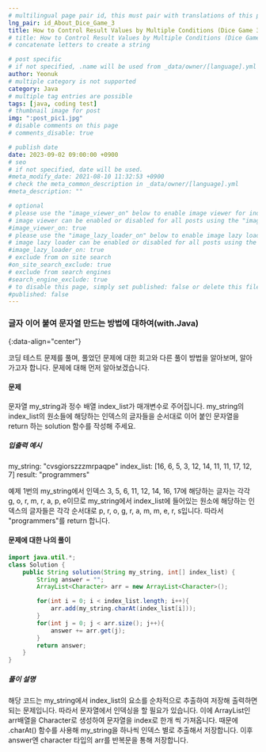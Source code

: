 ```yaml
---
# multilingual page pair id, this must pair with translations of this page. (This name must be unique)
lng_pair: id_About_Dice_Game_3
title: How to Control Result Values by Multiple Conditions (Dice Game 3, with.Java)
# title: How to Control Result Values by Multiple Conditions (Dice Game 3, with.Java)
# concatenate letters to create a string

# post specific
# if not specified, .name will be used from _data/owner/[language].yml
author: Yeonuk
# multiple category is not supported
category: Java
# multiple tag entries are possible
tags: [java, coding test]
# thumbnail image for post
img: ":post_pic1.jpg"
# disable comments on this page
# comments_disable: true

# publish date
date: 2023-09-02 09:00:00 +0900
# seo
# if not specified, date will be used.
#meta_modify_date: 2021-08-10 11:32:53 +0900
# check the meta_common_description in _data/owner/[language].yml
#meta_description: ""

# optional
# please use the "image_viewer_on" below to enable image viewer for individual pages or posts (_posts/ or [language]/_posts folders).
# image viewer can be enabled or disabled for all posts using the "image_viewer_posts: true" setting in _data/conf/main.yml.
#image_viewer_on: true
# please use the "image_lazy_loader_on" below to enable image lazy loader for individual pages or posts (_posts/ or [language]/_posts folders).
# image lazy loader can be enabled or disabled for all posts using the "image_lazy_loader_posts: true" setting in _data/conf/main.yml.
#image_lazy_loader_on: true
# exclude from on site search
#on_site_search_exclude: true
# exclude from search engines
#search_engine_exclude: true
# to disable this page, simply set published: false or delete this file
#published: false
---
```


<!-- outline-start -->

### 글자 이어 붙여 문자열 만드는 방법에 대하여(with.Java)

{:data-align="center"}

<!-- outline-end -->

코딩 테스트 문제를 풀며, 풀었던 문제에 대한 회고와 다른 풀이 방법을 알아보며, 알아가고자 합니다.
문제에 대해 먼저 알아보겠습니다.

#### 문제

문자열 my_string과 정수 배열 index_list가 매개변수로 주어집니다. my_string의 index_list의 원소들에 해당하는 인덱스의 글자들을 순서대로 이어 붙인 문자열을 return 하는 solution 함수를 작성해 주세요.

##### 입출력 예시

my_string: "cvsgiorszzzmrpaqpe"
index_list: [16, 6, 5, 3, 12, 14, 11, 11, 17, 12, 7]
result: "programmers"

예제 1번의 my_string에서 인덱스 3, 5, 6, 11, 12, 14, 16, 17에 해당하는 글자는 각각 g, o, r, m, r, a, p, e이므로 my_string에서 index_list에 들어있는 원소에 해당하는 인덱스의 글자들은 각각 순서대로 p, r, o, g, r, a, m, m, e, r, s입니다. 따라서 "programmers"를 return 합니다.

<!-- | i   | arr[i] | stk     |
| --- | ------ | ------- |
| 0   | 1      | []      |
| 1   | 4      | [1]     | -->

#### 문제에 대한 나의 풀이

```java
import java.util.*;
class Solution {
    public String solution(String my_string, int[] index_list) {
        String answer = "";
        ArrayList<Character> arr = new ArrayList<Character>();

        for(int i = 0; i < index_list.length; i++){
            arr.add(my_string.charAt(index_list[i]));
        }
        for(int j = 0; j < arr.size(); j++){
            answer += arr.get(j);
        }
        return answer;
    }
}
```

##### 풀이 설명

해당 코드는 my_string에서 index_list의 요소를 순차적으로 추출하여 저장해 출력하면 되는 문제입니다.
따라서 문자열에서 인덱싱을 할 필요가 있습니다. 이에 ArrayList인 arr배열을 Character로 생성하여 문자열을 index로 한개 씩 가져옵니다.
때문에 .charAt() 함수를 사용해 my_string을 하나씩 인덱스 별로 추출해서 저장합니다. 이후 answer엔 character 타입의 arr를 반복문을 통해 저장합니다.
